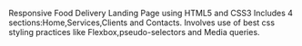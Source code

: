 
Responsive Food Delivery Landing Page using HTML5 and CSS3
Includes 4 sections:Home,Services,Clients and Contacts.
Involves use of best css styling practices like Flexbox,pseudo-selectors and Media queries.
